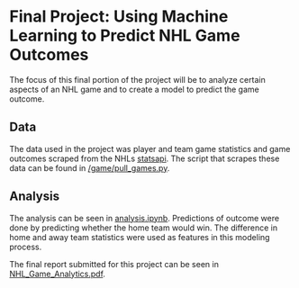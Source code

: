# Final Project: Using Machine Learning to Predict NHL Game Outcomes

The focus of this final portion of the project will be to analyze certain aspects of an NHL game and to create a model to predict 
the game outcome.

## Data

The data used in the project was player and team game statistics and game outcomes scraped from the NHLs [statsapi](https://gitlab.com/dword4/nhlapi).
The script that scrapes these data can be found in [/game/pull_games.py](https://github.com/sjacobson94/COMP4449/blob/master/final_project/game/pull_games.py).


## Analysis

The analysis can be seen in [analysis.ipynb](https://github.com/sjacobson94/COMP4449/blob/master/final_project/analysis.ipynb). 
Predictions of outcome were done by predicting whether the home team would win. The difference in home and away team statistics 
were used as features in this modeling process.

The final report submitted for this project can be seen in [
NHL_Game_Analytics.pdf](https://github.com/sjacobson94/COMP4449/blob/master/final_project/NHL_Game_Analytics.pdf).
